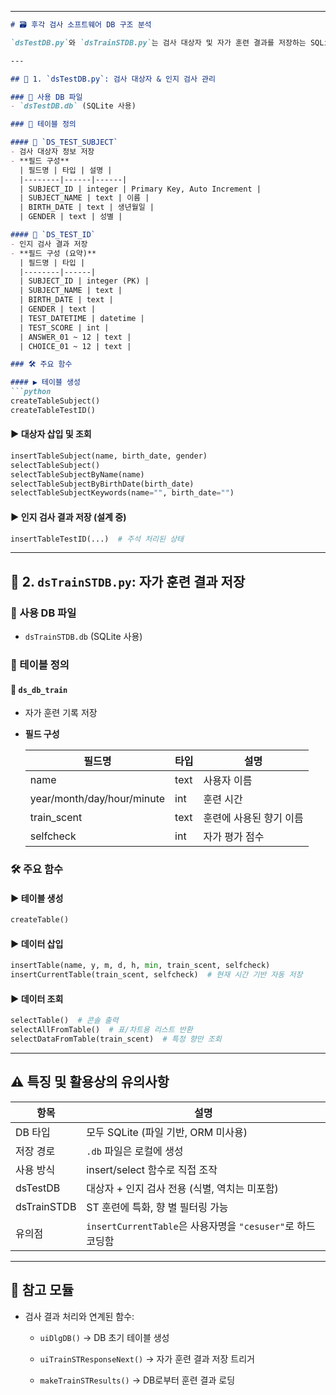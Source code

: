 

---

````markdown
# 🗃️ 후각 검사 소프트웨어 DB 구조 분석

`dsTestDB.py`와 `dsTrainSTDB.py`는 검사 대상자 및 자가 훈련 결과를 저장하는 SQLite 기반의 로컬 DB 모듈입니다.

---

## 📁 1. `dsTestDB.py`: 검사 대상자 & 인지 검사 관리

### 🧾 사용 DB 파일
- `dsTestDB.db` (SQLite 사용)

### 📑 테이블 정의

#### 🔹 `DS_TEST_SUBJECT`
- 검사 대상자 정보 저장
- **필드 구성**
  | 필드명 | 타입 | 설명 |
  |--------|------|------|
  | SUBJECT_ID | integer | Primary Key, Auto Increment |
  | SUBJECT_NAME | text | 이름 |
  | BIRTH_DATE | text | 생년월일 |
  | GENDER | text | 성별 |

#### 🔹 `DS_TEST_ID`
- 인지 검사 결과 저장
- **필드 구성 (요약)**
  | 필드명 | 타입 |
  |--------|------|
  | SUBJECT_ID | integer (PK) |
  | SUBJECT_NAME | text |
  | BIRTH_DATE | text |
  | GENDER | text |
  | TEST_DATETIME | datetime |
  | TEST_SCORE | int |
  | ANSWER_01 ~ 12 | text |
  | CHOICE_01 ~ 12 | text |

### 🛠 주요 함수

#### ▶️ 테이블 생성
```python
createTableSubject()
createTableTestID()
````

#### ▶️ 대상자 삽입 및 조회

```python
insertTableSubject(name, birth_date, gender)
selectTableSubject()
selectTableSubjectByName(name)
selectTableSubjectByBirthDate(birth_date)
selectTableSubjectKeywords(name="", birth_date="")
```

#### ▶️ 인지 검사 결과 저장 (설계 중)

```python
insertTableTestID(...)  # 주석 처리된 상태
```

---

## 📁 2. `dsTrainSTDB.py`: 자가 훈련 결과 저장

### 🧾 사용 DB 파일

- `dsTrainSTDB.db` (SQLite 사용)
    

### 📑 테이블 정의

#### 🔹 `ds_db_train`

- 자가 훈련 기록 저장
    
- **필드 구성**
    
    |필드명|타입|설명|
    |---|---|---|
    |name|text|사용자 이름|
    |year/month/day/hour/minute|int|훈련 시간|
    |train_scent|text|훈련에 사용된 향기 이름|
    |selfcheck|int|자가 평가 점수|
    

### 🛠 주요 함수

#### ▶️ 테이블 생성

```python
createTable()
```

#### ▶️ 데이터 삽입

```python
insertTable(name, y, m, d, h, min, train_scent, selfcheck)
insertCurrentTable(train_scent, selfcheck)  # 현재 시간 기반 자동 저장
```

#### ▶️ 데이터 조회

```python
selectTable()  # 콘솔 출력
selectAllFromTable()  # 표/차트용 리스트 반환
selectDataFromTable(train_scent)  # 특정 향만 조회
```

---

## ⚠️ 특징 및 활용상의 유의사항

|항목|설명|
|---|---|
|DB 타입|모두 SQLite (파일 기반, ORM 미사용)|
|저장 경로|`.db` 파일은 로컬에 생성|
|사용 방식|insert/select 함수로 직접 조작|
|dsTestDB|대상자 + 인지 검사 전용 (식별, 역치는 미포함)|
|dsTrainSTDB|ST 훈련에 특화, 향 별 필터링 가능|
|유의점|`insertCurrentTable`은 사용자명을 `"cesuser"`로 하드코딩함|

---

## 📌 참고 모듈

- 검사 결과 처리와 연계된 함수:
    
    - `uiDlgDB()` → DB 초기 테이블 생성
        
    - `uiTrainSTResponseNext()` → 자가 훈련 결과 저장 트리거
        
    - `makeTrainSTResults()` → DB로부터 훈련 결과 로딩
        
